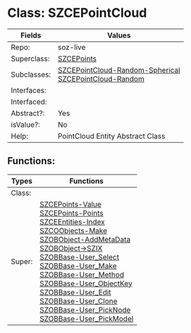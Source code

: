 
# Class:	SZCEPointCloud

| Fields | Values |
| --------- | --------- |
| Repo: | soz-live |
| Superclass: | [SZCEPoints](SZCEPoints.html) |
| Subclasses: | [SZCEPointCloud-Random-Spherical](SZCEPointCloud-Random-Spherical.html) <br> [SZCEPointCloud-Random](SZCEPointCloud-Random.html) |
| Interfaces: |  |
| Interfaced: |  |
| Abstract?: | Yes |
| isValue?: | No |
| Help: | PointCloud Entity Abstract Class |


## Functions:

| Types | Functions |
| --------- | --------- |
| Class: |  |
| Super: | [SZCEPoints-Value](SZCEPoints.html) <br> [SZCEPoints-Points](SZCEPoints.html) <br> [SZCEEntities-Index](SZCEEntities.html) <br> [SZCOObjects-Make](SZCOObjects.html) <br> [SZOBObject-AddMetaData](SZOBObject.html) <br> [SZOBObject->SZIX](SZOBObject.html) <br> [SZOBBase-User_Select](SZOBBase.html) <br> [SZOBBase-User_Make](SZOBBase.html) <br> [SZOBBase-User_Method](SZOBBase.html) <br> [SZOBBase-User_ObjectKey](SZOBBase.html) <br> [SZOBBase-User_Edit](SZOBBase.html) <br> [SZOBBase-User_Clone](SZOBBase.html) <br> [SZOBBase-User_PickNode](SZOBBase.html) <br> [SZOBBase-User_PickModel](SZOBBase.html) |


